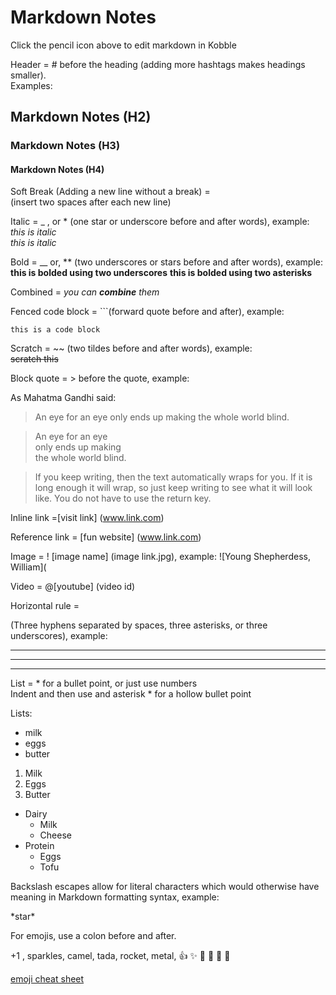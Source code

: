 # Markdown Notes

Click the pencil icon above to edit markdown in Kobble

Header = # before the heading (adding more hashtags makes headings smaller).  
Examples:
## Markdown Notes (H2)
### Markdown Notes (H3)
#### Markdown Notes (H4)

Soft Break (Adding a new line without a break) =  
(insert two spaces after each new line)

Italic = _ , or * (one star or underscore before and after words), example:  
*this is italic*  
_this is italic_ 

Bold = __ or, ** (two underscores or stars before and after words), example:  
__this is bolded using two underscores__
**this is bolded using two asterisks**

Combined = 
*you can **combine** them* 


Fenced code block = ```(forward quote before and after), example:  

```this is a code block```

Scratch = ~~ (two tildes before and after words), example:  
~~scratch this~~


Block quote = > before the quote, example:

As Mahatma Gandhi said:

> An eye for an eye only ends up making the whole world blind.  

> An eye for an eye   
> only ends up making   
> the whole world blind.  

> If you keep writing, then the text automatically wraps for you. If it is long enough it will wrap, so just keep writing to see what it will look like. You do not have to use the return key.

Inline link =[visit link] (www.link.com)

Reference link = [fun website] (www.link.com)

Image = ! [image name] (image link.jpg), example:
![Young Shepherdess, William](

Video = @[youtube] (video id)

Horizontal rule =

(Three hyphens separated by spaces, three asterisks, or three underscores), example:

- - -

***

___
List = * for a bullet point, or just use numbers  
Indent and then use and asterisk * for a hollow bullet point


Lists:


* milk
* eggs
* butter

1. Milk
2. Eggs
3. Butter

* Dairy
	* Milk
	* Cheese
* Protein
	* Eggs
	* Tofu

Backslash escapes allow for literal characters which would otherwise have meaning in Markdown formatting syntax, example:

\*star\*

For emojis, use a colon before and after.  

 +1 , sparkles, camel, tada, rocket, metal,
:+1: :sparkles: :camel: :tada: :rocket: :metal:

[emoji cheat sheet](www.emoji-cheat-sheet.com)




